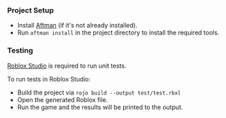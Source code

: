 ### Project Setup
- Install [Aftman](https://github.com/LPGhatguy/aftman) (if it's not already installed).
- Run `aftman install` in the project directory to install the required tools.

### Testing
[Roblox Studio](https://create.roblox.com/docs/studio/setting-up-roblox-studio) is required to run unit tests.

To run tests in Roblox Studio:
- Build the project via `rojo build --output test/test.rbxl`
- Open the generated Roblox file.
- Run the game and the results will be printed to the output.
